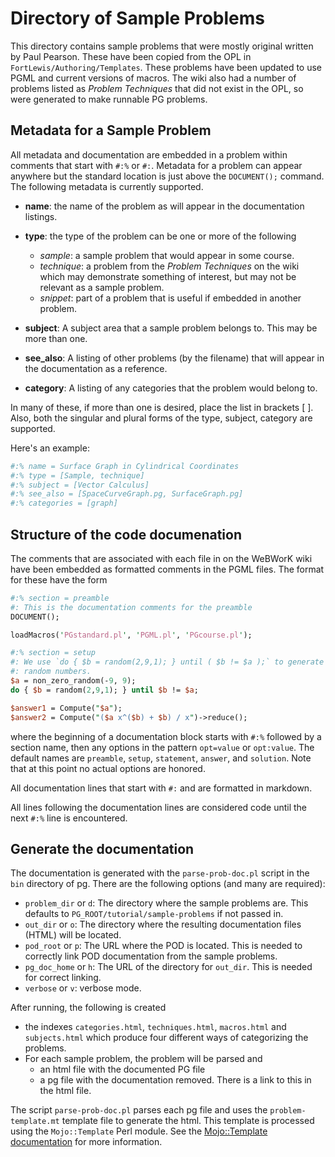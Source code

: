 # Directory of Sample Problems

This directory contains sample problems that were mostly original written by
Paul Pearson. These have been copied from the OPL in `FortLewis/Authoring/Templates`.
These problems have been updated to use PGML and current versions of macros.
The wiki also had a number of problems listed as _Problem Techniques_ that did
not exist in the OPL, so were generated to make runnable PG problems.

## Metadata for a Sample Problem

All metadata and documentation are embedded in a problem within comments that
start with `#:%` or `#:`.  Metadata for a problem can appear anywhere but
the standard location is just above the `DOCUMENT();` command.  The following
metadata is currently supported.

- **name**: the name of the problem as will appear in the documentation listings.
- **type**: the type of the problem can be one or more of the following
  - _sample_: a sample problem that would appear in some course.
  - _technique_: a problem from the _Problem Techniques_ on the wiki which may
  demonstrate something of interest, but may not be relevant as a sample problem.
  - _snippet_: part of a problem that is useful if embedded in another problem.

- **subject**: A subject area that a sample problem belongs to.  This may be more
than one.
- **see_also**: A listing of other problems (by the filename) that will appear
in the documentation as a reference.
- **category**: A listing of any categories that the problem would belong to.

In many of these, if more than one is desired, place the list in brackets [ ].
Also, both the singular and plural forms of the type, subject, category are
supported.

Here's an example:

```perl
#:% name = Surface Graph in Cylindrical Coordinates
#:% type = [Sample, technique]
#:% subject = [Vector Calculus]
#:% see_also = [SpaceCurveGraph.pg, SurfaceGraph.pg]
#:% categories = [graph]
```

## Structure of the code documenation

The comments that are associated with each file in on the WeBWorK
wiki have been embedded as formatted
comments in the PGML files. The format for these have the form

```perl
#:% section = preamble
#: This is the documentation comments for the preamble
DOCUMENT();

loadMacros('PGstandard.pl', 'PGML.pl', 'PGcourse.pl');

#:% section = setup
#: We use `do { $b = random(2,9,1); } until ( $b != $a );` to generate distinct
#: random numbers.
$a = non_zero_random(-9, 9);
do { $b = random(2,9,1); } until $b != $a;

$answer1 = Compute("$a");
$answer2 = Compute("($a x^($b) + $b) / x")->reduce();
```

where the beginning of a documentation block starts with `#:%` followed by a section name, then any options in the
pattern `opt=value` or `opt:value`. The default names are `preamble`, `setup`, `statement`, `answer`, and `solution`.
Note that at this point no actual options are honored.

All documentation lines that start with `#:` and are formatted in markdown.

All lines following the documentation lines are considered code until the next `#:%` line is encountered.

## Generate the documentation

The documentation is generated with the `parse-prob-doc.pl` script in the `bin`
directory of pg. There are the following options (and many are required):

- `problem_dir` or `d`:  The directory where the sample problems are.  This defaults to
`PG_ROOT/tutorial/sample-problems` if not passed in.
- `out_dir` or `o`: The directory where the resulting documentation files (HTML)
will be located.
- `pod_root` or `p`: The URL where the POD is located.  This is needed to
correctly link POD documentation from the sample problems.
- `pg_doc_home` or `h`: The URL of the directory for `out_dir`.  This is needed
for correct linking.
- `verbose` or `v`: verbose mode.

After running, the following is created

- the indexes `categories.html`, `techniques.html`, `macros.html` and `subjects.html` which
produce four different ways of categorizing the problems.
- For each sample problem, the problem will be parsed and
  - an html file with the documented PG file
  - a pg file with the documentation removed.  There is a link to this in the html file.

The script `parse-prob-doc.pl` parses each pg file and uses the `problem-template.mt`
template file to generate the
html.  This template is processed using the `Mojo::Template` Perl module.  See the
[Mojo::Template documentation](https://docs.mojolicious.org/Mojo/Template) for more information.
